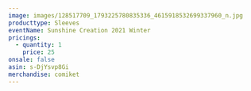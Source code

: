 ```yaml
---
image: images/128517709_1793225780835336_4615918532699337960_n.jpg
producttype: Sleeves
eventName: Sunshine Creation 2021 Winter
pricings:
  - quantity: 1
    price: 25
onsale: false
asin: s-DjYsvp8Gi
merchandise: comiket
---
```

